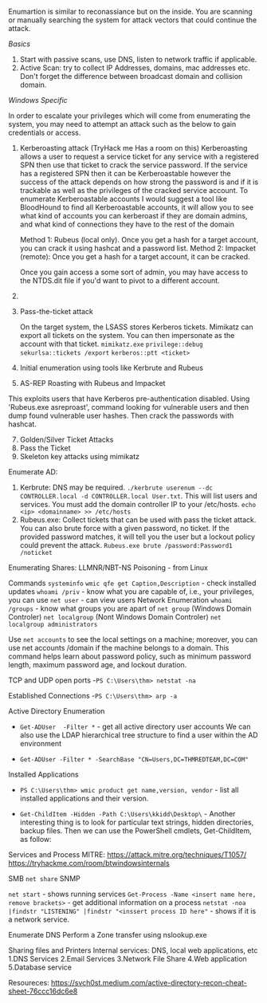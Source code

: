 Enumartion is similar to reconassiance but on the inside. You are scanning or manually searching the system for attack vectors that could continue the attack.


*Basics*

1. Start with passive scans, use DNS, listen to network traffic if applicable.
2. Active Scan: try to collect IP Addresses, domains, mac addresses etc. Don't forget the difference between broadcast domain and collision domain. 







*Windows Specific*


In order to escalate your privileges which will come from enumerating the system, you may need to attempt an attack such as the below to gain credentials or access.

1. Kerberoasting attack (TryHack me Has a room on this)
   Kerberoasting allows a user to request a service ticket for any service with a registered SPN then use that ticket to crack the service password. If the service has a registered SPN then it can be Kerberoastable however the success of the attack depends on how strong the password is and if it is trackable as well as the privileges of the cracked service account. To enumerate Kerberoastable accounts I would suggest a tool like BloodHound to find all Kerberoastable accounts, it will allow you to see what kind of accounts you can kerberoast if they are domain admins, and what kind of connections they have to the rest of the domain

   Method 1: Rubeus (local only). Once you get a hash for a target account, you can crack it using hashcat and a password list.
   Method 2: Impacket (remote): Once you get a hash for a target account, it can be cracked.

   Once you gain access a some sort of admin, you may have access to the NTDS.dit file if you'd want to pivot to a different account. 

3. 
4. Pass-the-ticket attack

   On the target system, the LSASS stores Kerberos tickets. Mimikatz can export all tickets on the system. You can then impersonate as the account with that ticket.
      `mimikatz.exe`
      `privilege::debug`
      `sekurlsa::tickets /export`
      `kerberos::ptt <ticket>`
   
6. Initial enumeration using tools like Kerbrute and Rubeus
7. AS-REP Roasting with Rubeus and Impacket

This exploits users that have Kerberos pre-authentication disabled. Using 'Rubeus.exe asreproast', command looking for vulnerable users and then dump found vulnerable user hashes. Then crack the passwords with hashcat. 


7. Golden/Silver Ticket Attacks
8. Pass the Ticket
9. Skeleton key attacks using mimikatz


Enumerate AD: 
1. Kerbrute: DNS may be required. `./kerbrute userenum --dc CONTROLLER.local -d CONTROLLER.local User.txt`. This will list users and services. You must add the domain controller IP to your /etc/hosts. `echo <ip> <domainname> >> /etc/hosts`
2. Rubeus.exe: Collect tickets that can be used with pass the ticket attack.
   You can also brute force with a given password, no ticket. If the provided password matches, it will tell you the user but a lockout policy could prevent the attack. `Rubeus.exe brute /password:Password1 /noticket`

Enumerating Shares:
LLMNR/NBT-NS Poisoning - from Linux


Commands 
``systeminfo`` 
``wmic qfe get Caption,Description`` - check installed updates 
``whoami /priv`` - know what you are capable of, i.e., your privileges, you can use
`net user` - can view users
Network Enumeration
`whoami /groups` - know what groups you are apart of
`net group` (Windows Domain Controler) 
`net localgroup` (Nont Windows Domain Controler) 
`net localgroup administrators`

Use `net accounts` to see the local settings on a machine; moreover, you can use net accounts /domain if the machine belongs to a domain. This command helps learn about password policy, such as minimum password length, maximum password age, and lockout duration.

TCP and UDP open ports
-```PS C:\Users\thm> netstat -na```

Established Connections
-```PS C:\Users\thm> arp -a```

Active Directory Enumeration

- ```Get-ADUser  -Filter *``` -  get all active directory user accounts
We can also use the LDAP hierarchical tree structure to find a user within the AD environment

- ``Get-ADUser -Filter * -SearchBase "CN=Users,DC=THMREDTEAM,DC=COM"``

Installed Applications

- ``PS C:\Users\thm> wmic product get name,version, vendor`` - list all installed applications and their version.

- ``Get-ChildItem -Hidden -Path C:\Users\kkidd\Desktop\`` - Another interesting thing is to look for particular text strings, hidden directories, backup files. Then we can use the PowerShell cmdlets, Get-ChildItem, as follow:



Services and Process
MITRE: https://attack.mitre.org/techniques/T1057/
https://tryhackme.com/room/btwindowsinternals



SMB
``net share`` 
SNMP


`net start` - shows running services 
`Get-Process -Name <insert name here, remove brackets>` - get additional information on a process 
`netstat -noa |findstr "LISTENING" |findstr "<inssert process ID here"` - shows if it is a network service.

Enumerate DNS
Perform a Zone transfer using nslookup.exe


Sharing files and Printers
Internal services: DNS, local web applications, etc
1.DNS Services
2.Email Services
3.Network File Share
4.Web application
5.Database service




Resoureces: 
https://svch0st.medium.com/active-directory-recon-cheat-sheet-76ccc16dc6e8
